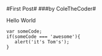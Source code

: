 #First Post#
###by ColeTheCoder#

Hello World

    var someCode;
    if(someCode === 'awesome'){
       alert('it's Tom's');
    }
